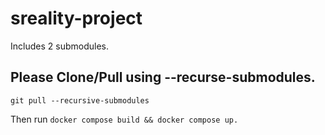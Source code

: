 # sreality-project

Includes 2 submodules. 
## Please Clone/Pull using --recurse-submodules. ##

```git pull --recursive-submodules```

Then run ```docker compose build && docker compose up.```

